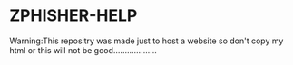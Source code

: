 # ZPHISHER-HELP
Warning:This repositry was made just to host a website so don't copy my html or this will not be good...................
